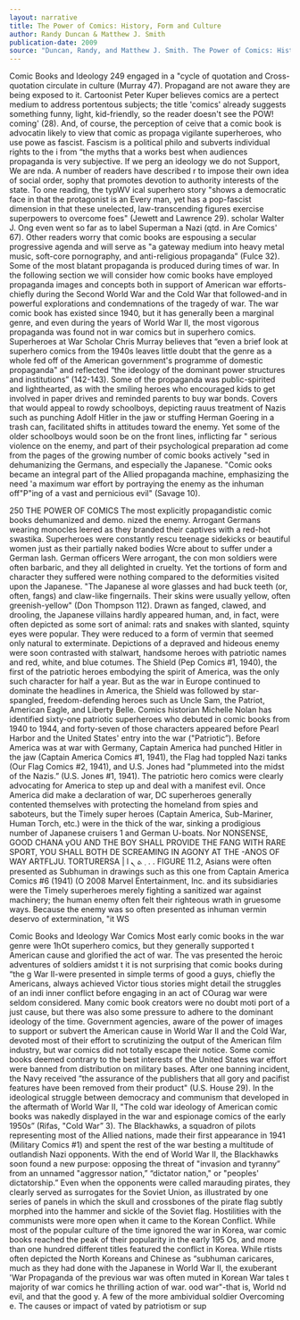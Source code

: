 ```yaml
---
layout: narrative
title: The Power of Comics: History, Form and Culture
author: Randy Duncan & Matthew J. Smith
publication-date: 2009
source: "Duncan, Randy, and Matthew J. Smith. The Power of Comics: History, Form and Culture. New York: Continuum, 2009. Print."
---
```


Comic Books and ldeology 249 engaged in a "cycle of quotation and Cross-quotation circulate in culture (Murray 47). Propagand are not aware they are being exposed to it. Cartoonist Peter Kuper believes comics are a pertect medium to address portentous subjects; the title 'comics' already suggests something funny, light, kid-friendly, so the reader doesn't see the POW! coming' (28). And, of course, the perception of ceive that a comic book is advocatin likely to view that comic as propaga vigilante superheroes, who use powe as fascist. Fascism is a political philo and subverts individual rights to the i from “the myths that a works best when audiences propaganda is very subjective. If we perg an ideology we do not Support, We are nda. A number of readers have described r to impose their own idea of social order, sophy that promotes devotion to authority interests of the state. To one reading, the typWV ical superhero story "shows a democratic face in that the protagonist is an Every man, yet has a pop-fascist dimension in that these unelected, law-transcending figures exercise superpowers to overcome foes" (Jewett and Lawrence 29). scholar Walter J. Ong even went so far as to label Superman a Nazi (qtd. in Are Comics' 67). Other readers worry that comic books are espousing a secular progressive agenda and will serve as "a gateway medium into heavy metal music, soft-core pornography, and anti-religious propaganda” (Fulce 32). Some of the most blatant propaganda is produced during times of war. In the following section we will consider how comic books have employed propaganda images and concepts both in support of American war efforts-chiefly during the Second World War and the Cold War that followed-and in powerful explorations and condemnations of the tragedy of war. The war comic book has existed since 1940, but it has generally been a marginal genre, and even during the years of World War II, the most vigorous propaganda was found not in war comics but in superhero comics. Superheroes at War Scholar Chris Murray believes that “even a brief look at superhero comics from the 1940s leaves little doubt that the genre as a whole fed off of the American government's programme of domestic propaganda" and reflected “the ideology of the dominant power structures and institutions” (142-143). Some of the propaganda was public-spirited and lighthearted, as with the smiling heroes who encouraged kids to get involved in paper drives and reminded parents to buy war bonds. Covers that would appeal to rowdy schoolboys, depicting rauus treatment of Nazis such as punching Adolf Hitler in the jaw or stuffing Herman Goering in a trash can, facilitated shifts in attitudes toward the enemy. Yet some of the older schoolboys would soon be on the front lines, inflicting far " serious violence on the enemy, and part of their psychological preparation ad come from the pages of the growing number of comic books actively "sed in dehumanizing the Germans, and especially the Japanese. "Comic ooks became an integral part of the Allied propaganda machine, emphasizing the need 'a maximum war effort by portraying the enemy as the inhuman off"P"ing of a vast and pernicious evil" (Savage 10).

250 THE POWER OF COMICS The most explicitly propagandistic comic books dehumanized and demo. nized the enemy. Arrogant Germans wearing monocles leered as they branded their captives with a red-hot swastika. Superheroes were constantly rescu teenage sidekicks or beautiful women just as their partially naked bodies Wcre about to suffer under a German lash. German officers Were arrogant, the con mon soldiers were often barbaric, and they all delighted in cruelty. Yet the tortions of form and character they suffered were nothing compared to the deformities visited upon the Japanese. "The Japanese al wore glasses and had buck teeth (or, often, fangs) and claw-like fingernails. Their skins were usually yellow, often greenish-yellow" (Don Thompson 112). Drawn as fanged, clawed, and drooling, the Japanese villains hardly appeared human, and, in fact, were often depicted as some sort of animal: rats and snakes with slanted, squinty eyes were popular. They were reduced to a form of vermin that seemed only natural to exterminate. Depictions of a depraved and hideous enemy were soon contrasted with stalwart, handsome heroes with patriotic names and red, white, and blue cotumes. The Shield (Pep Comics #1, 1940), the first of the patriotic heroes embodying the spirit of America, was the only such character for half a year. But as the war in Europe continued to dominate the headlines in America, the Shield was followed by star-spangled, freedom-defending heroes such as Uncle Sam, the Patriot, American Eagle, and Liberty Belle. Comics historian Michelle Nolan has identified sixty-one patriotic superheroes who debuted in comic books from 1940 to 1944, and forty-seven of those characters appeared before Pearl Harbor and the United States' entry into the war ("Patriotic”). Before America was at war with Germany, Captain America had punched Hitler in the jaw (Captain America Comics #1, 1941), the Flag had toppled Nazi tanks (Our Flag Comics #2, 1941), and U.S. Jones had "plummeted into the midst of the Nazis.” (U.S. Jones #1, 1941). The patriotic hero comics were clearly advocating for America to step up and deal with a manifest evil. Once America did make a declaration of war, DC superheroes generally contented themselves with protecting the homeland from spies and saboteurs, but the Timely super heroes (Captain America, Sub-Mariner, Human Torch, etc.) were in the thick of the war, sinking a prodigious number of Japanese cruisers 1 and German U-boats. Nor NONSENSE, GOOD CHANA yOU AND THE BOY SHALL PROVIDE THE FANG WITH RARE SPORT, YOU SHALL BOTH DE SCREAMING IN AGONY AT THE -ANOS OF WAY ARTFLJU. TORTURERSA | l ܂ ܬ ܢ . . FIGURE 11.2, Asians were often presented as Subhuman in drawings such as this one from Captain America Comics #6 (1941) (O 2008 Marvel Entertainment, Inc. and its subsidiaries were the Timely superheroes merely fighting a sanitized war against machinery; the human enemy often felt their righteous wrath in gruesome ways. Because the enemy was so often presented as inhuman vermin deservo of extermination, "it WS

Comic Books and Ideology War Comics Most early comic books in the war genre were 1hOt superhero comics, but they generally supported t American cause and glorified the act of war. The vas presented the heroic adventures of soldiers amidst t it is not surprising that comic books during “the g War II-were presented in simple terms of good a guys, chiefly the Americans, always achieved Victor tious stories might detail the struggles of an indi inner conflict before engaging in an act of COurag war were seldom considered. Many comic book creators were no doubt moti port of a just cause, but there was also some pressure to adhere to the dominant ideology of the time. Government agencies, aware of the power of images to support or subvert the American cause in World War II and the Cold War, devoted most of their effort to scrutinizing the output of the American film industry, but war comics did not totally escape their notice. Some comic books deemed contrary to the best interests of the United States war effort were banned from distribution on military bases. After one banning incident, the Navy received “the assurance of the publishers that all gory and pacifist features have been removed from their product" (U.S. House 29). In the ideological struggle between democracy and communism that developed in the aftermath of World War II, "The cold war ideology of American comic books was nakedly displayed in the war and espionage comics of the early 1950s” (Rifas, "Cold War” 3). The Blackhawks, a squadron of pilots representing most of the Allied nations, made their first appearance in 1941 (Military Comics #1) and spent the rest of the war besting a multitude of outlandish Nazi opponents. With the end of World War II, the Blackhawks soon found a new purpose: opposing the threat of "invasion and tyranny” from an unnamed "aggressor nation,” “dictator nation," or "peoples' dictatorship.” Even when the opponents were called marauding pirates, they clearly served as surrogates for the Soviet Union, as illustrated by one series of panels in which the skull and crossbones of the pirate flag subtly morphed into the hammer and sickle of the Soviet flag. Hostilities with the communists were more open when it came to the Korean Conflict. While most of the popular culture of the time ignored the war in Korea, war comic books reached the peak of their popularity in the early 195 Os, and more than one hundred different titles featured the conflict in Korea. While rtists often depicted the North Koreans and Chinese as “subhuman caricares, much as they had done with the Japanese in World War II, the exuberant 'War Propaganda of the previous war was often muted in Korean War tales t majority of war comics he thrilling action of war. ood war"-that is, World nd evil, and that the good y. A few of the more ambividual soldier Overcoming e. The causes or impact of vated by patriotism or sup
